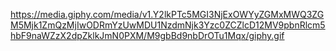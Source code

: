 https://media.giphy.com/media/v1.Y2lkPTc5MGI3NjExOWYyZGMxMWQ3ZGM5Mjk1ZmQzMjIwODRmYzUwMDU1NzdmNjk3Yzc0ZCZlcD12MV9pbnRlcm5hbF9naWZzX2dpZklkJmN0PXM/M9gbBd9nbDrOTu1Mqx/giphy.gif
